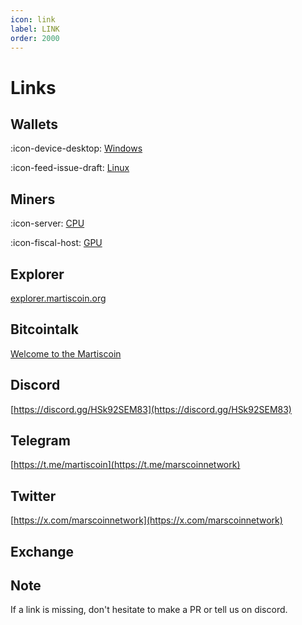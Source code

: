 ```yaml
---
icon: link
label: LINK
order: 2000
---
```

# Links

## Wallets

:icon-device-desktop: [Windows](https://github.com/martiscoin/node/releases)

:icon-feed-issue-draft: [Linux](https://github.com/martiscoin/node/releases)


## Miners

:icon-server: [CPU](https://github.com/martiscoin/node/releases)


:icon-fiscal-host: [GPU](https://github.com/martiscoin/node/releases)

## Explorer

[explorer.martiscoin.org](https://explorer.martiscoin.org/)

## Bitcointalk
[Welcome to the Martiscoin](https://bitcointalk.org/index.php?topic=5525678.0)

## Discord

[https://discord.gg/HSk92SEM83](https://discord.gg/HSk92SEM83)

## Telegram

[https://t.me/martiscoin](https://t.me/marscoinnetwork)

## Twitter

[https://x.com/marscoinnetwork](https://x.com/marscoinnetwork)

## Exchange



## Note

If a link is missing, don't hesitate to make a PR or tell us on discord.
